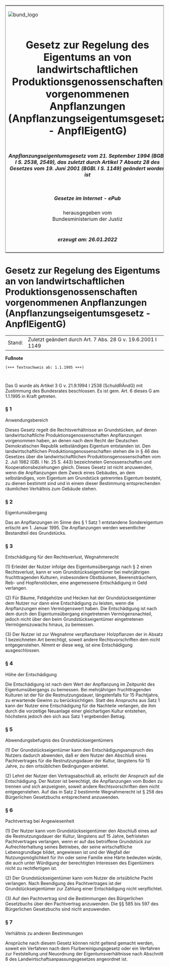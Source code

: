 <span id="DECKBLATT.html"></span>

<table border="0" frame="border" width="100%">

<tr valign="top">

<td align="left">

![bund\_logo](BfJ_2021_Web_de_de.gif)

</td>

<td align="right">

 

</td>

</tr>

<tr align="center" valign="middle">

<td colspan="2">

# Gesetz zur Regelung des Eigentums an von landwirtschaftlichen Produktionsgenossenschaften vorgenommenen Anpflanzungen (Anpflanzungseigentumsgesetz - AnpflEigentG)

</td>

</tr>

<tr align="center" valign="middle">

<td colspan="2">

##### Anpflanzungseigentumsgesetz vom 21. September 1994 (BGBl. I S. 2538, 2549), das zuletzt durch Artikel 7 Absatz 28 des Gesetzes vom 19. Juni 2001 (BGBl. I S. 1149) geändert worden ist

</td>

</tr>

<tr align="center" valign="middle">

<td colspan="2">

  
  

##### Gesetze im Internet - ePub  
  
herausgegeben vom  
Bundesministerium der Justiz

</td>

</tr>

<tr align="center" valign="bottom">

<td colspan="2">

  
  

##### erzeugt am: 26.01.2022

</td>

</tr>

</table>

<span id="BJNR254900994.html"></span>

# Gesetz zur Regelung des Eigentums an von landwirtschaftlichen Produktionsgenossenschaften vorgenommenen Anpflanzungen (Anpflanzungseigentumsgesetz - AnpflEigentG)

<div>

<div class="jnhtml">

|        |                                                             |
| ------ | ----------------------------------------------------------- |
| Stand: | Zuletzt geändert durch Art. 7 Abs. 28 G v. 19.6.2001 I 1149 |

</div>

</div>

<div>

  
**Fußnote**

<div class="jnhtml">

<div>

<div class="jurAbsatz">

  

``` 
(+++ Textnachweis ab: 1.1.1995 +++)

 
```

Das G wurde als Artikel 3 G v. 21.9.1994 I 2538 (SchuldRÄndG) mit
Zustimmung des Bundesrates beschlossen. Es ist gem. Art. 6 dieses G am
1.1.1995 in Kraft getreten.

</div>

</div>

</div>

</div>

<span id="BJNR254900994BJNE000100000.html"></span>

### § 1  
Anwendungsbereich

<div>

<div class="jnhtml">

<div>

<div class="jurAbsatz">

Dieses Gesetz regelt die Rechtsverhältnisse an Grundstücken, auf denen
landwirtschaftliche Produktionsgenossenschaften Anpflanzungen
vorgenommen haben, an denen nach dem Recht der Deutschen Demokratischen
Republik selbständiges Eigentum entstanden ist. Den landwirtschaftlichen
Produktionsgenossenschaften stehen die in § 46 des Gesetzes über die
landwirtschaftlichen Produktionsgenossenschaften vom 2. Juli 1982 (GBl.
I Nr. 25 S. 443) bezeichneten Genossenschaften und
Kooperationsbeziehungen gleich. Dieses Gesetz ist nicht anzuwenden, wenn
die Anpflanzungen dem Zweck eines Gebäudes, an dem selbständiges, vom
Eigentum am Grundstück getrenntes Eigentum besteht, zu dienen bestimmt
sind und in einem dieser Bestimmung entsprechenden räumlichen Verhältnis
zum Gebäude stehen.

</div>

</div>

</div>

</div>

<span id="BJNR254900994BJNE000200000.html"></span>

### § 2  
Eigentumsübergang

<div>

<div class="jnhtml">

<div>

<div class="jurAbsatz">

Das an Anpflanzungen im Sinne des § 1 Satz 1 entstandene Sondereigentum
erlischt am 1. Januar 1995. Die Anpflanzungen werden wesentlicher
Bestandteil des Grundstücks.

</div>

</div>

</div>

</div>

<span id="BJNR254900994BJNE000300000.html"></span>

### § 3  
Entschädigung für den Rechtsverlust, Wegnahmerecht

<div>

<div class="jnhtml">

<div>

<div class="jurAbsatz">

(1) Erleidet der Nutzer infolge des Eigentumsübergangs nach § 2 einen
Rechtsverlust, kann er vom Grundstückseigentümer bei mehrjährigen
fruchttragenden Kulturen, insbesondere Obstbäumen, Beerensträuchern,
Reb- und Hopfenstöcken, eine angemessene Entschädigung in Geld
verlangen.

</div>

<div class="jurAbsatz">

(2) Für Bäume, Feldgehölze und Hecken hat der Grundstückseigentümer dem
Nutzer nur dann eine Entschädigung zu leisten, wenn die Anpflanzungen
einen Vermögenswert haben. Die Entschädigung ist nach dem durch den
Eigentumsübergang eingetretenen Vermögensnachteil, jedoch nicht über den
beim Grundstückseigentümer eingetretenen Vermögenszuwachs hinaus, zu
bemessen.

</div>

<div class="jurAbsatz">

(3) Der Nutzer ist zur Wegnahme verpflanzbarer Holzpflanzen der in
Absatz 1 bezeichneten Art berechtigt, soweit andere Rechtsvorschriften
dem nicht entgegenstehen. Nimmt er diese weg, ist eine Entschädigung
ausgeschlossen.

</div>

</div>

</div>

</div>

<span id="BJNR254900994BJNE000400000.html"></span>

### § 4  
Höhe der Entschädigung

<div>

<div class="jnhtml">

<div>

<div class="jurAbsatz">

Die Entschädigung ist nach dem Wert der Anpflanzung im Zeitpunkt des
Eigentumsübergangs zu bemessen. Bei mehrjährigen fruchttragenden
Kulturen ist der für die Restnutzungsdauer, längstenfalls für 15
Pachtjahre, zu erwartende Gewinn zu berücksichtigen. Statt des Anspruchs
aus Satz 1 kann der Nutzer eine Entschädigung für die Nachteile
verlangen, die ihm durch die vorzeitige Neuanlage einer gleichartigen
Kultur entstehen, höchstens jedoch den sich aus Satz 1 ergebenden
Betrag.

</div>

</div>

</div>

</div>

<span id="BJNR254900994BJNE000500000.html"></span>

### § 5  
Abwendungsbefugnis des Grundstückseigentümers

<div>

<div class="jnhtml">

<div>

<div class="jurAbsatz">

(1) Der Grundstückseigentümer kann den Entschädigungsanspruch des
Nutzers dadurch abwenden, daß er dem Nutzer den Abschluß eines
Pachtvertrages für die Restnutzungsdauer der Kultur, längstens für 15
Jahre, zu den ortsüblichen Bedingungen anbietet.

</div>

<div class="jurAbsatz">

(2) Lehnt der Nutzer den Vertragsabschluß ab, erlischt der Anspruch auf
die Entschädigung. Der Nutzer ist berechtigt, die Anpflanzungen vom
Boden zu trennen und sich anzueignen, soweit andere Rechtsvorschriften
dem nicht entgegenstehen. Auf das in Satz 2 bestimmte Wegnahmerecht ist
§ 258 des Bürgerlichen Gesetzbuchs entsprechend anzuwenden.

</div>

</div>

</div>

</div>

<span id="BJNR254900994BJNE000601377.html"></span>

### § 6  
Pachtvertrag bei Angewiesenheit

<div>

<div class="jnhtml">

<div>

<div class="jurAbsatz">

(1) Der Nutzer kann vom Grundstückseigentümer den Abschluß eines auf die
Restnutzungsdauer der Kultur, längstens auf 15 Jahre, befristeten
Pachtvertrages verlangen, wenn er auf das betroffene Grundstück zur
Aufrechterhaltung seines Betriebes, der seine wirtschaftliche
Lebensgrundlage bildet, angewiesen ist und der Wegfall der
Nutzungsmöglichkeit für ihn oder seine Familie eine Härte bedeuten
würde, die auch unter Würdigung der berechtigten Interessen des
Eigentümers nicht zu rechtfertigen ist.

</div>

<div class="jurAbsatz">

(2) Der Grundstückseigentümer kann vom Nutzer die ortsübliche Pacht
verlangen. Nach Beendigung des Pachtvertrages ist der
Grundstückseigentümer zur Zahlung einer Entschädigung nicht
verpflichtet.

</div>

<div class="jurAbsatz">

(3) Auf den Pachtvertrag sind die Bestimmungen des Bürgerlichen
Gesetzbuchs über den Pachtvertrag anzuwenden. Die §§ 585 bis 597 des
Bürgerlichen Gesetzbuchs sind nicht anzuwenden.

</div>

</div>

</div>

</div>

<span id="BJNR254900994BJNE000700000.html"></span>

### § 7  
Verhältnis zu anderen Bestimmungen

<div>

<div class="jnhtml">

<div>

<div class="jurAbsatz">

Ansprüche nach diesem Gesetz können nicht geltend gemacht werden, soweit
ein Verfahren nach dem Flurbereinigungsgesetz oder ein Verfahren zur
Feststellung und Neuordnung der Eigentumsverhältnisse nach Abschnitt 8
des Landwirtschaftsanpassungsgesetzes angeordnet ist.

</div>

</div>

</div>

</div>
